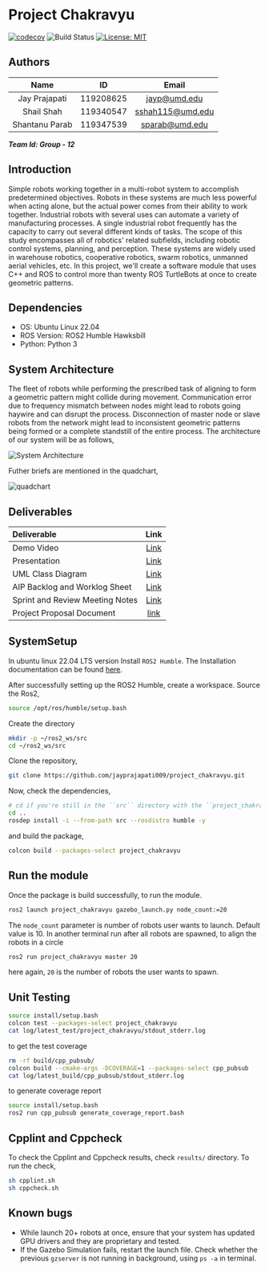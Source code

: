 
# Project Chakravyu

[![codecov](https://codecov.io/gh/jayprajapati009/project_chakravyu/branch/main/graph/badge.svg?token=0C30FZ9SC6)](https://codecov.io/gh/jayprajapati009/project_chakravyu)
![Build Status](https://github.com/jayprajapati009/project_chakravyu/actions/workflows/build_and_codecov.yml/badge.svg)
[![License: MIT](https://img.shields.io/badge/License-MIT-blue.svg)](https://opensource.org/licenses/MIT)

## Authors

|Name|ID|Email|
|:---:|:---:|:---:|
|Jay Prajapati|119208625|jayp@umd.edu|
|Shail Shah|119340547|sshah115@umd.edu|
|Shantanu Parab|119347539|sparab@umd.edu|

***Team Id: Group - 12***

## Introduction

Simple robots working together in a multi-robot system to accomplish predetermined objectives. Robots in these systems are much less powerful when acting alone, but the actual power comes from their ability to work together. Industrial robots with several uses can automate a variety of manufacturing processes. A single industrial robot frequently has the capacity to carry out several different kinds of tasks. The scope of this study encompasses all of robotics' related subfields, including robotic control systems, planning, and perception. These systems are widely used in warehouse robotics, cooperative robotics, swarm robotics, unmanned aerial vehicles, etc. In this project, we'll create a software module that uses C++ and ROS to control more than twenty ROS TurtleBots at once to create geometric patterns.

## Dependencies

- OS: Ubuntu Linux 22.04
- ROS Version: ROS2 Humble Hawksbill
- Python: Python 3

## System Architecture

The fleet of robots while performing the prescribed task of aligning to form a geometric pattern might collide during movement. Communication error due to frequency mismatch between nodes might lead to robots going haywire and can disrupt the process. Disconnection of master node or slave robots from the network might lead to inconsistent geometric patterns being formed or a complete standstill of the entire process. The architecture of our system will be as follows,

![System Architecture](https://github.com/jayprajapati009/project_chakravyu/blob/iteration_2/documents/updated_system_architecture.png)

Futher briefs are mentioned in the quadchart,

![quadchart](https://github.com/jayprajapati009/project_chakravyu/blob/iteration_2/documents/quadchart.png)

## Deliverables

|Deliverable|Link|
|:---|:---:|
|Demo Video|[Link](https://mail.google.com/mail/u/2/#inbox/FMfcgzGrbbvPPhzvpBTXZQNtKCxXJLjw?projector=1)|
|Presentation|[Link](https://drive.google.com/drive/folders/1N3aHFS-1haXkBilldU6IvjWTysK8GAJ8?usp=share_link)|
|UML Class Diagram|[Link](https://github.com/jayprajapati009/project_chakravyu/blob/iteration_1/UML/initial/class_diagram.png)|
|AIP Backlog and Worklog Sheet|[Link](https://docs.google.com/spreadsheets/d/1fCrZ5zCcu7wbSNEzoXJNjJSVYKHJ8yOg8b6y1aFy0Is/edit?usp=sharing)|
|Sprint and Review Meeting Notes|[Link](https://docs.google.com/document/d/1zADA51S8-DCuGPjZB7dvrBzD6DiS--uvvF-nh4I-Mvw/edit?usp=sharing)|
|Project Proposal Document|[link](https://github.com/jayprajapati009/project_chakravyu/blob/iteration_1/documents/Project_Chakravyu_Proposal.pdf)|

## SystemSetup

In ubuntu linux 22.04 LTS version Install ```ROS2 Humble```. The Installation documentation can be found [here](https://docs.ros.org/en/humble/Installation/Ubuntu-Install-Debians.html).

After successfully setting up the ROS2 Humble, create a workspace.
Source the Ros2,

```sh
source /opt/ros/humble/setup.bash
```

Create the directory

```sh
mkdir -p ~/ros2_ws/src
cd ~/ros2_ws/src
```

Clone the repository,

```sh
git clone https://github.com/jayprajapati009/project_chakravyu.git
```

Now, check the dependencies,

```sh
# cd if you're still in the ``src`` directory with the ``project_chakravyu`` clone
cd ..
rosdep install -i --from-path src --rosdistro humble -y
```

and build the package,

```sh
colcon build --packages-select project_chakravyu
```

## Run the module

Once the package is build successfully, to run the module.

```sh
ros2 launch project_chakravyu gazebo_launch.py node_count:=20
```

The ```node_count``` parameter is number of robots user wants to launch. Default value is 10.
In another terminal run after all robots are spawned, to align the robots in a circle

```sh
ros2 run project_chakravyu master 20
```

here again, ```20``` is the number of robots the user wants to spawn.

## Unit Testing

```sh
source install/setup.bash
colcon test --packages-select project_chakravyu
cat log/latest_test/project_chakravyu/stdout_stderr.log
```

to get the test coverage

```sh
rm -rf build/cpp_pubsub/
colcon build --cmake-args -DCOVERAGE=1 --packages-select cpp_pubsub
cat log/latest_build/cpp_pubsub/stdout_stderr.log
```

to generate coverage report

```sh
source install/setup.bash
ros2 run cpp_pubsub generate_coverage_report.bash
```

## Cpplint and Cppcheck

To check the Cpplint and Cppcheck results, check ```results/``` directory. To run the check,

```sh
sh cpplint.sh
sh cppcheck.sh
```

## Known bugs

- While launch 20+ robots at once, ensure that your system has updated GPU drivers and they are proprietary and tested.
- If the Gazebo Simulation fails, restart the launch file. Check whether the previous  ```gzserver``` is not running in background, using ```ps -a``` in terminal.
